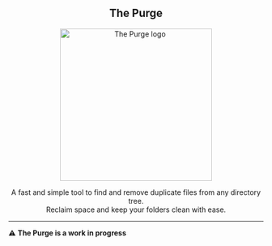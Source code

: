<h2 align="center">The Purge</h2>

<p align="center">
  <img src="https://github.com/user-attachments/assets/189500a7-e58a-48c9-85b5-51b77e323327" width="300" alt="The Purge logo" />
</p>

<p align="center">
  A fast and simple tool to find and remove duplicate files from any directory tree.<br>
  Reclaim space and keep your folders clean with ease.
</p>

---

⚠️ **The Purge is a work in progress**
